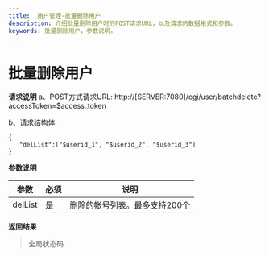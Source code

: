 ```yaml
---
title:  用户管理-批量删除用户
description: 介绍批量删除用户时的POST请求URL，以及请求的数据格式和参数。
keywords: 批量删除用户，参数说明。
---
```


# 批量删除用户

**请求说明**
a、POST方式请求URL:
http://[SERVER:7080]/cgi/user/batchdelete?accessToken=$access_token

b、请求结构体

```
{
   "delList":["$userid_1", "$userid_2", "$userid_3"]
}
```

**参数说明**

| 参数    | 必须 | 说明                          |
| ------- | ---- | ----------------------------- |
| delList | 是   | 删除的帐号列表。最多支持200个 |

**返回结果**

> 全局状态码